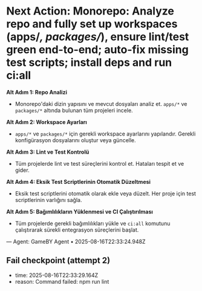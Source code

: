 # Next Action: Monorepo: Analyze repo and fully set up workspaces (apps/*, packages/*), ensure lint/test green end-to-end; auto-fix missing test scripts; install deps and run ci:all

**Alt Adım 1: Repo Analizi**
- Monorepo'daki dizin yapısını ve mevcut dosyaları analiz et. `apps/*` ve `packages/*` altında bulunan tüm projeleri incele.

**Alt Adım 2: Workspace Ayarları**
- `apps/*` ve `packages/*` için gerekli workspace ayarlarını yapılandır. Gerekli konfigürasyon dosyalarını oluştur veya güncelle.

**Alt Adım 3: Lint ve Test Kontrolü**
- Tüm projelerde lint ve test süreçlerini kontrol et. Hataları tespit et ve gider.

**Alt Adım 4: Eksik Test Scriptlerinin Otomatik Düzeltmesi**
- Eksik test scriptlerini otomatik olarak ekle veya düzelt. Her proje için test scriptlerinin varlığını sağla.

**Alt Adım 5: Bağımlılıkların Yüklenmesi ve CI Çalıştırılması**
- Tüm projelerde gerekli bağımlılıkları yükle ve `ci:all` komutunu çalıştırarak sürekli entegrasyon süreçlerini başlat.

— Agent: GameBY Agent • 2025-08-16T22:33:24.948Z


## Fail checkpoint (attempt 2)
- time: 2025-08-16T22:33:29.164Z
- reason: Command failed: npm run lint
